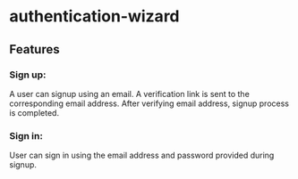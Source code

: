 # authentication-wizard
## Features
### Sign up:
A user can signup using an email. A verification link is sent to the corresponding email address. After verifying email address, signup process is completed.
### Sign in:
User can sign in using the email address and password provided during signup.
